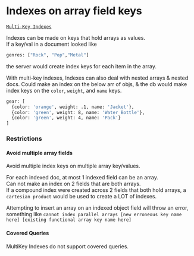 # Indexes on array field keys

[`Multi-Key Indexes`](https://docs.mongodb.com/manual/core/index-multikey/)

Indexes can be made on keys that hold arrays as values.  
If a key/val in a document looked like

```bash
genres: ["Rock", "Pop","Metal"]
```

the server would create index keys for each item in the array.

With multi-key indexes, Indexes can also deal with nested arrays & nested docs. Could make an index on the below arr of objs, & the db would make index keys on the `color`, `weight`, and `name` keys.

```bash
gear: [
  {color: 'orange', weight: .1, name: 'Jacket'},
  {color: 'green', weight: 8, name: 'Water Bottle'},
  {color: 'green', weight: 4, name: 'Pack'}
]
```

### Restrictions

#### Avoid multiple array fields

Avoid multiple index keys on multiple array key/values.

For each indexed doc, at most 1 indexed field can be an array.  
Can not make an index on 2 fields that are both arrays.  
If a compound index were created across 2 fields that both hold arrays, a `cartesian product` would be used to create a LOT of indexes.

Attempting to insert an array on an indexed object field will throw an error, something like `cannot index parallel arrays [new erroneous key name here] [existing functional array key name here]`

#### Covered Queries

MultiKey Indexes do not support covered queries.
